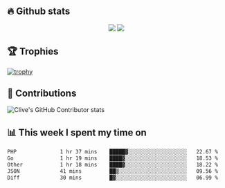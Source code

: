 ## &#128293; Github stats

<!-- GitHub Readme Streak Stats - https://github.com/DenverCoder1/github-readme-streak-stats -->
<p align="center">

<picture>
  <source 
    srcset="https://github-readme-stats.vercel.app/api?username=clivewalkden&count_private=true&show_icons=true&theme=darcula"
    media="(prefers-color-scheme: dark)"
  />
  <source
    srcset="https://github-readme-stats.vercel.app/api?username=clivewalkden&count_private=true&show_icons=true&theme=calm"
    media="(prefers-color-scheme: light), (prefers-color-scheme: no-preference)"
  />
  <img src="https://github-readme-stats.vercel.app/api?username=clivewalkden&count_private=true&show_icons=true&theme=darcula" />
</picture>

<a href="https://git.io/streak-stats" target="_blank">
  <img src="http://github-readme-streak-stats.herokuapp.com?user=clivewalkden&theme=darcula&date_format=j%20M%5B%20Y%5D" />
</a>

</p>

## &#127942; Trophies
[![trophy](https://github-profile-trophy.vercel.app/?username=clivewalkden&theme=onedark)](https://github.com/clivewalkden/github-profile-trophy)

## &#129309; Contributions
![Clive's GitHub Contributor stats](https://github-contributor-stats.vercel.app/api?username=clivewalkden)

## &#128202; This week I spent my time on
<!--START_SECTION:waka-->

```txt
PHP              1 hr 37 mins    █████▓░░░░░░░░░░░░░░░░░░░   22.67 %
Go               1 hr 19 mins    ████▓░░░░░░░░░░░░░░░░░░░░   18.53 %
Other            1 hr 18 mins    ████▓░░░░░░░░░░░░░░░░░░░░   18.22 %
JSON             41 mins         ██▒░░░░░░░░░░░░░░░░░░░░░░   09.56 %
Diff             30 mins         █▓░░░░░░░░░░░░░░░░░░░░░░░   06.99 %
```

<!--END_SECTION:waka-->
